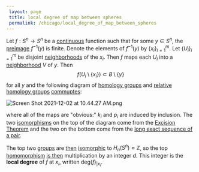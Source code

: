 ```yaml
---
 layout: page
 title: local degree of map between spheres
 permalink: /chicago/local_degree_of_map_between_spheres
---
```

Let $f:S^n\to S^n$ be a [continuous](https://mathgloss.github.io/MathGloss/chicago/classification_of_group_homomorphisms_Z_to_G) function such that for some $y\in S^n$, the [preimage](https://mathgloss.github.io/MathGloss/chicago/continuous) $f^{-1}(y)$ is finite. Denote the elements of $f^{-1}(y)$ by $\{x_i\}_{i=1}^m$. Let $\{U_i\}_{i=1}^m$ be disjoint [neighborhoods](https://mathgloss.github.io/MathGloss/chicago/preimage) of the $x_i$. Then $f$ maps each $U_i$ into a [neighborhood](https://mathgloss.github.io/MathGloss/chicago/neighborhood) $V$ of $y$. Then $$f(U_i \setminus \{x_i\}) \subset B\setminus \{y\}$$ for all $y$ and the following diagram of [homology groups](https://mathgloss.github.io/MathGloss/chicago/neighborhood) and [relative homology groups](https://mathgloss.github.io/MathGloss/chicago/homology_group) [commuptes](https://mathgloss.github.io/MathGloss/chicago/relative_homology_groups):

![Screen Shot 2021-12-02 at 10.44.27 AM.png](https://mathgloss.github.io/MathGloss/chicago/commutative_diagram)

where all of the maps are "obvious:" $k_i$ and $p_i$ are induced by inclusion. The two [isomorphisms](https://mathgloss.github.io/MathGloss/chicago/group_homomorphism) on the top of the diagram come from the [Excision Theorem](https://mathgloss.github.io/MathGloss/chicago/Excision_Theorem) and the two on the bottom come from the [long exact sequence of a pair](https://mathgloss.github.io/MathGloss/chicago/long_exact_sequence_of_a_pair).

The top two [groups](https://mathgloss.github.io/MathGloss/chicago/group) are [then](https://mathgloss.github.io/MathGloss/chicago/reduced_homology_of_the_sphere) [isomorphic](https://mathgloss.github.io/MathGloss/chicago/###################isomorphic) to $H_n(S^n) \approx\mathbb Z$, so the top [homomorphism](https://mathgloss.github.io/MathGloss/chicago/###################homomorphism) [is then](https://mathgloss.github.io/MathGloss/chicago/classification_of_group_homomorphisms_Z_to_G) multiplication by an integer $d$. This integer is the **local degree** of $f$ at $x_i$, written $\text{deg}(f)_{{\vert}x_i}$.

